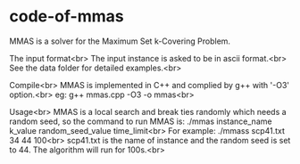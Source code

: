 # code-of-mmas
MMAS is a solver for the Maximum Set k-Covering Problem.

The input format\<br>
The input instance is asked to be in ascii format.\<br>
See the data folder for detailed examples.\<br>

Compile\<br>
MMAS is implemented in C++ and complied by g++ with '-O3' option.\<br>
eg: g++ mmas.cpp -O3 -o mmas\<br>

Usage\<br>
MMAS is a local search and break ties randomly which needs a random seed, so the command to run MMAS is: ./mmas instance_name k_value random_seed_value time_limit\<br>
For example: ./mmass scp41.txt 34 44 100\<br>
scp41.txt is the name of instance and the random seed is set to 44. The algorithm will run for 100s.\<br>
